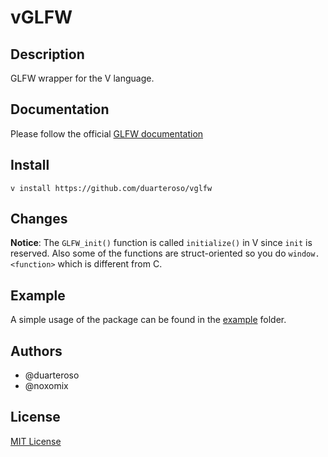 # vGLFW

## Description
GLFW wrapper for the V language.

## Documentation
Please follow the official [GLFW documentation](https://www.glfw.org/documentation.html)

## Install
`v install https://github.com/duarteroso/vglfw`

## Changes
**Notice**: The `GLFW_init()` function is called `initialize()` in V since `init` is reserved.
Also some of the functions are struct-oriented so you do `window.<function>` which is different from C.

## Example
A simple usage of the package can be found in the [example](./examples/) folder.

## Authors
- @duarteroso
- @noxomix

## License
[MIT License](https://opensource.org/license/mit)
